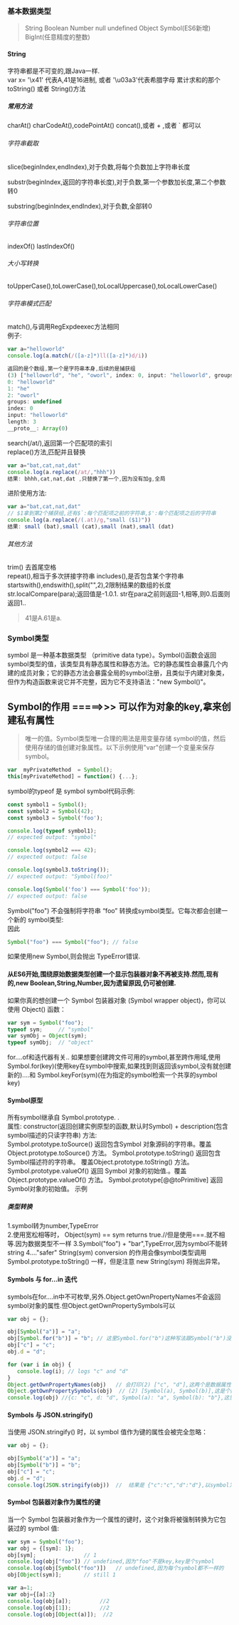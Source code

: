 ### 基本数据类型
> String Boolean Number null undefined Object Symbol(ES6新增) BigInt(任意精度的整数)  
  
 #### String
 字符串都是不可变的,跟Java一样.  
 var x= '\x41' 代表A,41是16进制, 或者 '\u03a3'代表希腊字母 累计求和的那个  
 toString() 或者 String()方法  
 ##### 常用方法
 charAt() charCodeAt(),codePointAt()
 concat(),或者 + ,或者 ` 都可以
 ###### 字符串截取
 slice(beginIndex,endIndex),对于负数,将每个负数加上字符串长度  
 
 substr(beginIndex,返回的字符串长度),对于负数,第一个参数加长度,第二个参数转0  
 
 substring(beginIndex,endIndex),对于负数,全部转0  
 
 ###### 字符串位置
 indexOf()  lastIndexOf()
 ###### 大小写转换
 toUpperCase(),toLowerCase(),toLocalUppercase(),toLocalLowerCase()
 ###### 字符串模式匹配
 match(),与调用RegExpdeexec方法相同  
 例子:  
 ```js
 var a="helloworld"
console.log(a.match(/([a-z]*)ll([a-z]*)d/i))
```
```js
返回的是个数组,第一个是字符串本身,后续的是捕获组
(3) ["helloworld", "he", "oworl", index: 0, input: "helloworld", groups: undefined]
0: "helloworld"
1: "he"
2: "oworl"
groups: undefined
index: 0
input: "helloworld"
length: 3
__proto__: Array(0)
```  
search(/at/),返回第一个匹配项的索引  
replace()方法,匹配并且替换  
```js
var a="bat,cat,nat,dat"
console.log(a.replace(/at/,"hhh"))
结果: bhhh,cat,nat,dat ,只替换了第一个,因为没有加g,全局
```  
进阶使用方法:  

```js
var a="bat,cat,nat,dat"
// $1拿到第2个捕获组,还有$`:每个匹配项之前的字符串,$':每个匹配项之后的字符串
console.log(a.replace(/(.at)/g,"small ($1)"))
结果: small (bat),small (cat),small (nat),small (dat)
```
 ###### 其他方法
 trim() 去首尾空格  
 repeat(),相当于多次拼接字符串
 includes(),是否包含某个字符串
 startswith(),endswith(),split("",2),2限制结果的数组的长度
 str.localCompare(para);返回值是-1.0.1.  str在para之前则返回-1,相等,则0.后面则返回1.. 
 >41是A.61是a.
  
  
  
  
  ### Symbol类型
 symbol 是一种基本数据类型 （primitive data type）。Symbol()函数会返回symbol类型的值，该类型具有静态属性和静态方法。它的静态属性会暴露几个内建的成员对象；它的静态方法会暴露全局的symbol注册，且类似于内建对象类，但作为构造函数来说它并不完整，因为它不支持语法："new Symbol()"。    
 ## Symbol的作用 =====>>> 可以作为对象的key,拿来创建私有属性
 >唯一的值。Symbol类型唯一合理的用法是用变量存储 symbol的值，然后使用存储的值创建对象属性。以下示例使用"var"创建一个变量来保存 symbol。
```js
var  myPrivateMethod  = Symbol();
this[myPrivateMethod] = function() {...};
```
 symbol的typeof 是 symbol
 symbol代码示例:
 ```js
 const symbol1 = Symbol();
const symbol2 = Symbol(42);
const symbol3 = Symbol('foo');

console.log(typeof symbol1);
// expected output: "symbol"

console.log(symbol2 === 42);
// expected output: false

console.log(symbol3.toString());
// expected output: "Symbol(foo)"

console.log(Symbol('foo') === Symbol('foo'));
// expected output: false
 ```
 Symbol("foo") 不会强制将字符串 “foo” 转换成symbol类型。它每次都会创建一个新的 symbol类型:  
 因此
 ```js
 Symbol("foo") === Symbol("foo"); // false
 ```
 如果使用new Symbol,则会抛出 TypeError错误.
 #### 从ES6开始,围绕原始数据类型创建一个显示包装器对象不再被支持.然而,现有的,new Boolean,String,Number,因为遗留原因,仍可被创建.
 如果你真的想创建一个 Symbol 包装器对象 (Symbol wrapper object)，你可以使用 Object() 函数：
```js
var sym = Symbol("foo");
typeof sym;     // "symbol"
var symObj = Object(sym);
typeof symObj;  // "object"
```

for....of和迭代器有关..
 如果想要创建跨文件可用的symbol,甚至跨作用域,使用Symbol.for(key)(使用key在symbol中搜索,如果找到则返回该symbol,没有就创建新的)....和 Symbol.keyFor(sym)(在为指定的symbol检索一个共享的symbol key)  
 #### Symbol原型  
 所有symbol继承自 Symbol.prototype. .  
 属性: constructor(返回创建实例原型的函数,默认时Symbol) +  description(包含symbol描述的只读字符串)
 方法:  
 Symbol.prototype.toSource() 
返回包含Symbol 对象源码的字符串。覆盖Object.prototype.toSource() 方法。
Symbol.prototype.toString()
返回包含Symbol描述符的字符串。 覆盖Object.prototype.toString() 方法。
Symbol.prototype.valueOf()
返回 Symbol 对象的初始值.。覆盖 Object.prototype.valueOf() 方法。
Symbol.prototype[@@toPrimitive]
 返回Symbol对象的初始值。
示例
 ##### 类型转换
 1.symbol转为number,TypeError  
 2.使用宽松相等时， Object(sym) == sym returns true.//但是使用===.就不相等.因为数据类型不一样
 3.Symbol("foo") + "bar",TypeError,因为symbol不能转string
 4...."safer" String(sym) conversion 的作用会像symbol类型调用 Symbol.prototype.toString() 一样，但是注意 new String(sym) 将抛出异常。
  
  #### Symbols 与 for...in 迭代
  symbols在for....in中不可枚举,另外.Object.getOwnPropertyNames不会返回symbol对象的属性.但Object.getOwnPropertySymbols可以
```js
var obj = {};

obj[Symbol("a")] = "a";
obj[Symbol.for("b")] = "b"; // 这里Symbol.for("b")这种写法跟Symbol("b")没差别
obj["c"] = "c";
obj.d = "d";

for (var i in obj) {
   console.log(i); // logs "c" and "d"
}
Object.getOwnPropertyNames(obj)   // 会打印(2) ["c", "d"],这两个是数据属性
Object.getOwnPropertySymbols(obj)  // (2) [Symbol(a), Symbol(b)],这是个数组
console.log(obj) //{c: "c", d: "d", Symbol(a): "a", Symbol(b): "b"},这里会全部打印

```
#### Symbols 与 JSON.stringify()
当使用 JSON.stringify() 时，以 symbol 值作为键的属性会被完全忽略：
 ```js
 var obj = {};

obj[Symbol("a")] = "a";
obj[Symbol("b")] = "b";
obj["c"] = "c";
obj.d = "d";
console.log(JSON.stringify(obj))  //  结果是 {"c":"c","d":"d"},以symbol为key的被忽略了
 ```
 #### Symbol 包装器对象作为属性的键
  当一个 Symbol 包装器对象作为一个属性的键时，这个对象将被强制转换为它包装过的 symbol 值:  
```js
var sym = Symbol("foo");
var obj = {[sym]: 1};
obj[sym];               // 1
console.log(obj["foo"]) // undefined,因为"foo"不是key,key是个symbol
console.log(obj[Symbol("foo")])   // undefined,因为每个symbol都不一样的
obj[Object(sym)];       // still 1

var a=1;
var obj={[a]:2}
console.log(obj[a]);         //2
console.log(obj[1]);         //2
console.log(obj[Object(a)]);  //2


  ```
  
  
  
  
  

 
